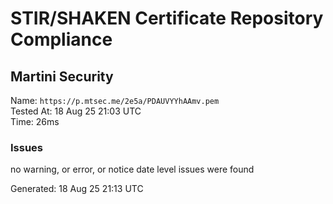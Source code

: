 # STIR/SHAKEN Certificate Repository Compliance

## Martini Security

Name: `https://p.mtsec.me/2e5a/PDAUVYYhAAmv.pem`\
Tested At: 18 Aug 25 21:03 UTC\
Time: 26ms

### Issues

no warning, or error, or notice date level issues were found

Generated: 18 Aug 25 21:13 UTC